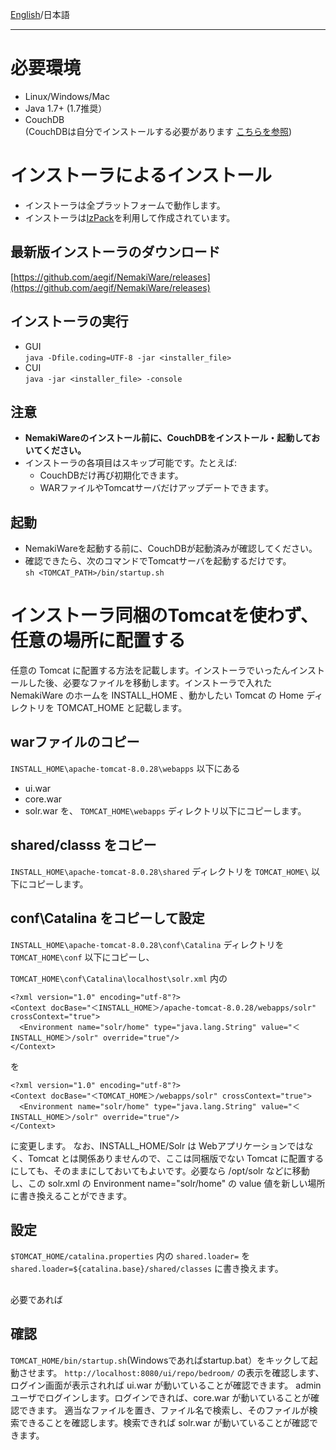 [English](https://github.com/aegif/NemakiWare/wiki/Install%28NemakiWare%29)/日本語 
***
# 必要環境
- Linux/Windows/Mac
- Java 1.7+ (1.7推奨）
- CouchDB  
  (CouchDBは自分でインストールする必要があります [こちらを参照](https://github.com/aegif/NemakiWare/wiki/%E3%82%A4%E3%83%B3%E3%82%B9%E3%83%88%E3%83%BC%E3%83%AB%28CouchDB%29))


# インストーラによるインストール
- インストーラは全プラットフォームで動作します。
- インストーラは[IzPack](http://izpack.org/)を利用して作成されています。

## 最新版インストーラのダウンロード
[https://github.com/aegif/NemakiWare/releases](https://github.com/aegif/NemakiWare/releases)

## インストーラの実行
- GUI  
  `java -Dfile.coding=UTF-8 -jar <installer_file>`  
- CUI  
  `java -jar <installer_file> -console`  
 
## 注意
  - **NemakiWareのインストール前に、CouchDBをインストール・起動しておいてください。**  
  - インストーラの各項目はスキップ可能です。たとえば:  
    - CouchDBだけ再び初期化できます。
    - WARファイルやTomcatサーバだけアップデートできます。

## 起動
- NemakiWareを起動する前に、CouchDBが起動済みが確認してください。
- 確認できたら、次のコマンドでTomcatサーバを起動するだけです。  
  `sh <TOMCAT_PATH>/bin/startup.sh`

# インストーラ同梱のTomcatを使わず、任意の場所に配置する
任意の Tomcat に配置する方法を記載します。インストーラでいったんインストールした後、必要なファイルを移動します。インストーラで入れた NemakiWare のホームを INSTALL_HOME 、動かしたい Tomcat の Home ディレクトリを TOMCAT_HOME と記載します。

## warファイルのコピー

`INSTALL_HOME\apache-tomcat-8.0.28\webapps`
以下にある
* ui.war
* core.war
* solr.war
を、
`TOMCAT_HOME\webapps`
ディレクトリ以下にコピーします。

## shared/classs をコピー
`INSTALL_HOME\apache-tomcat-8.0.28\shared`
ディレクトリを
`TOMCAT_HOME\`
以下にコピーします。

## conf\Catalina をコピーして設定
`INSTALL_HOME\apache-tomcat-8.0.28\conf\Catalina`
ディレクトリを
`TOMCAT_HOME\conf`
以下にコピーし、

`TOMCAT_HOME\conf\Catalina\localhost\solr.xml`
内の
```
<?xml version="1.0" encoding="utf-8"?>
<Context docBase="＜INSTALL_HOME＞/apache-tomcat-8.0.28/webapps/solr" crossContext="true">
  <Environment name="solr/home" type="java.lang.String" value="＜INSTALL_HOME＞/solr" override="true"/>
</Context>
```
を
```
<?xml version="1.0" encoding="utf-8"?>
<Context docBase="＜TOMCAT_HOME＞/webapps/solr" crossContext="true">
  <Environment name="solr/home" type="java.lang.String" value="＜INSTALL_HOME＞/solr" override="true"/>
</Context>
```
に変更します。
なお、INSTALL_HOME/Solr は Webアプリケーションではなく、Tomcat とは関係ありませんので、ここは同梱版でない Tomcat に配置するにしても、そのままにしておいてもよいです。必要なら /opt/solr などに移動し、この solr.xml の Environment name="solr/home" の value 値を新しい場所に書き換えることができます。


## 設定
`$TOMCAT_HOME/catalina.properties`
内の
`shared.loader=`
を
`shared.loader=${catalina.base}/shared/classes`
に書き換えます。

##

必要であれば

## 確認
`TOMCAT_HOME/bin/startup.sh`(Windowsであればstartup.bat）をキックして起動させます。
`http://localhost:8080/ui/repo/bedroom/`
の表示を確認します、ログイン画面が表示されれば ui.war が動いていることが確認できます。
admin ユーザでログインします。ログインできれば、core.war が動いていることが確認できます。
適当なファイルを置き、ファイル名で検索し、そのファイルが検索できることを確認します。検索できれば solr.war が動いていることが確認できます。


